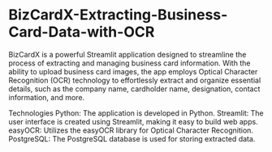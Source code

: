# BizCardX-Extracting-Business-Card-Data-with-OCR
BizCardX is a powerful Streamlit application designed to streamline the process of extracting and managing business card information. With the ability to upload business card images, the app employs Optical Character Recognition (OCR) technology to effortlessly extract and organize essential details, such as the company name, cardholder name, designation, contact information, and more.

Technologies
Python: The application is developed in Python.
Streamlit: The user interface is created using Streamlit, making it easy to build web apps.
easyOCR: Utilizes the easyOCR library for Optical Character Recognition.
PostgreSQL: The PostgreSQL database is used for storing extracted data.



